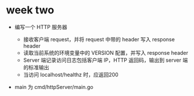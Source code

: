 # week two
+ 编写一个 HTTP 服务器
  + 接收客户端 request，并将 request 中带的 header 写入 response header
  + 读取当前系统的环境变量中的 VERSION 配置，并写入 response header
  + Server 端记录访问日志包括客户端 IP，HTTP 返回码，输出到 server 端的标准输出
  + 当访问 localhost/healthz 时，应返回200

+ main 为 cmd/httpServer/main.go
